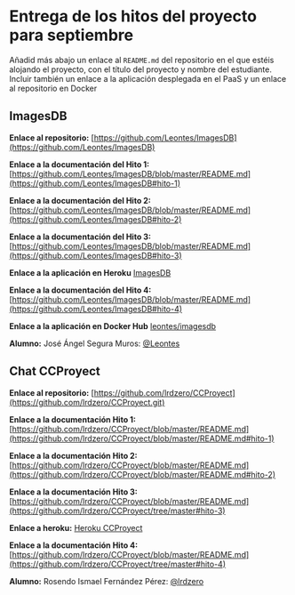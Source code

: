 # Entrega de los hitos del proyecto para septiembre

Añadid más abajo un enlace al `README.md` del repositorio en el que estéis alojando el proyecto, con el título del proyecto y nombre del
estudiante. Incluir también un enlace a la aplicación desplegada en el PaaS y un enlace al repositorio en Docker

## ImagesDB
**Enlace al repositorio:** [https://github.com/Leontes/ImagesDB](https://github.com/Leontes/ImagesDB)

**Enlace a la documentación del Hito 1:**
[https://github.com/Leontes/ImagesDB/blob/master/README.md](https://github.com/Leontes/ImagesDB#hito-1)

**Enlace a la documentación del Hito 2:**
[https://github.com/Leontes/ImagesDB/blob/master/README.md](https://github.com/Leontes/ImagesDB#hito-2)

**Enlace a la documentación del Hito 3:**
[https://github.com/Leontes/ImagesDB/blob/master/README.md](https://github.com/Leontes/ImagesDB#hito-3)

**Enlace a la aplicación en Heroku**
[ImagesDB](https://imagesdb-cc.herokuapp.com/)

**Enlace a la documentación del Hito 4:**
[https://github.com/Leontes/ImagesDB/blob/master/README.md](https://github.com/Leontes/ImagesDB#hito-4)

**Enlace a la aplicación en Docker Hub**
[leontes/imagesdb](https://hub.docker.com/r/leontes/imagesdb/)

**Alumno:**
José Ángel Segura Muros: [@Leontes](https://github.com/Leontes)

## Chat CCProyect

**Enlace al repositorio:** [https://github.com/lrdzero/CCProyect](https://github.com/lrdzero/CCProyect.git)

**Enlace a la documentación Hito 1:**
[https://github.com/lrdzero/CCProyect/blob/master/README.md](https://github.com/lrdzero/CCProyect/blob/master/README.md#hito-1)

**Enlace a la documentación Hito 2:**
[https://github.com/lrdzero/CCProyect/blob/master/README.md](https://github.com/lrdzero/CCProyect/blob/master/README.md#hito-2)

**Enlace a la documentación Hito 3:**
[https://github.com/lrdzero/CCProyect/blob/master/README.md](https://github.com/lrdzero/CCProyect/tree/master#hito-3)

**Enlace a heroku:**
[Heroku CCProyect](https://ccproyect-v-2.herokuapp.com/)

**Enlace a la documentación Hito 4:**
[https://github.com/lrdzero/CCProyect/blob/master/README.md](https://github.com/lrdzero/CCProyect/tree/master#hito-4)


**Alumno:**
Rosendo Ismael Fernández Pérez: [@lrdzero](https://github.com/lrdzero)

